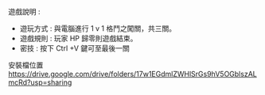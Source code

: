遊戲說明 :
 *	遊玩方式 : 與電腦進行 1 v 1 格鬥之闖關，共三關。
 *	遊戲規則 : 玩家 HP 歸零則遊戲結束。
 *	密技 : 按下 Ctrl +V 鍵可至最後一關

安裝檔位置 
https://drive.google.com/drive/folders/17w1EGdmlZWHlSrGs9hV5OGblszALmcRd?usp=sharing